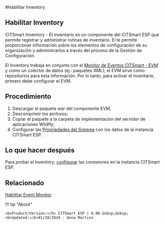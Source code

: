 
#Habilitar Inventory

Habilitar Inventory
-----------------

CITSmart Inventory - El inventario es un componente del CITSmart ESP que permite registrar y administrar rutinas de inventario. El le permite proporcionar información sobre los elementos de configuración de su organización y administrarlos a través del proceso de la Gestión de Configuración.  

El Inventory trabaja en conjunto con el [Monitor de Eventos CITSmart - EVM][1] y como un colector de datos (ej.: paquetes XML); el EVM sirve como repositorios para esta información. Por lo tanto, para activar el inventario, primero debe configurar el EVM.  


Procedimiento
-------------

1. Descargar el paquete war del componente EVM;  
2. Descomprimir los archivos;  
3. Copiar el paquete a la carpeta de implementación del servidor de aplicaciones Wildfly;  
4. Configurar las [Propriedades del Sistema][1] con los datos de la instancia CITSmart ESP.

Lo que hacer después 
-------

Para probar el Inventory, [configurar][2] las conexiones en la instancia CITSmart ESP.

Relacionado
----------

[Habilitar Event Monitor][3]

[1]:/es-es/citsmart-esp-8/get-started/installation-and-upgrade/perform-installation.html
[2]:/es-es/citsmart-esp-8/processes/event/configuration/set-inventory-connection.html
[3]:/es-es/citsmart-esp-8/initial-settings/add-ons/event-monitor.html

!!! tip "About"

    <b>Product/Version:</b> CITSmart ESP | 8.00 &nbsp;&nbsp;
    <b>Updated:</b>01/28/2019 - Anna Martins  
	
